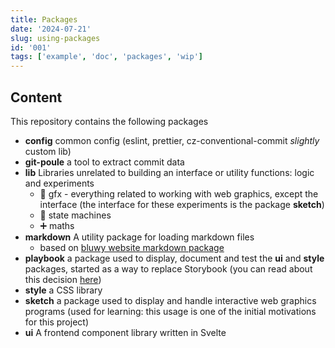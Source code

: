 ```yaml
---
title: Packages
date: '2024-07-21'
slug: using-packages
id: '001'
tags: ['example', 'doc', 'packages', 'wip']
---
```


## Content

This repository contains the following packages

- **config** common config (eslint, prettier, cz-conventional-commit _slightly_ custom lib)
- **git-poule** a tool to extract commit data
- **lib** Libraries unrelated to building an interface or utility functions: logic and experiments
  - 👾 gfx - everything related to working with web graphics, except the interface (the interface for these experiments is the package **sketch**)
  - 🤖 state machines
  - ➕ maths
- **markdown** A utility package for loading markdown files
  - based on [bluwy website markdown package](https://github.com/bluwy/website/tree/master/packages/markdown)
- **playbook** a package used to display, document and test the **ui** and **style** packages, started as a way to replace Storybook (you can read about this decision [here](http://localhost:5173/doc/decisions/simplify-doc))
- **style** a CSS library
- **sketch** a package used to display and handle interactive web graphics programs (used for learning: this usage is one of the initial motivations for this project)
- **ui** A frontend component library written in Svelte
